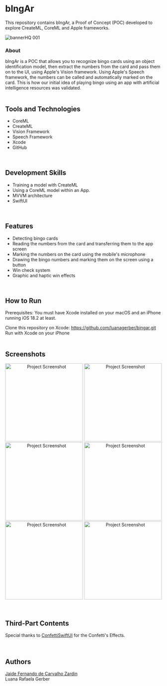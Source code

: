 # bIngAr
This repository contains bIngAr, a Proof of Concept (POC) developed to explore CreateML, CoreML and Apple frameworks.<br>

![bannerHQ 001](https://github.com/user-attachments/assets/f1633669-ac15-4128-8ca9-08ff3a7fb16e)

### About
bIngAr is a POC that allows you to recognize bingo cards using an object identification model, then extract the numbers from the card and pass them on to the UI, using Apple's Vision framework. Using Apple's Speech framework, the numbers can be called and automatically marked on the card. This is how our initial idea of playing bingo using an app with artificial intelligence resources was validated.<br>
<br>

## Tools and Technologies
- CoreML
- CreateML
- Vision Framework
- Speech Framework
- Xcode
- GitHub
<br>

## Development Skills
- Training a model with CreateML
- Using a CoreML model within an App.
- MVVM architecture
- SwiftUI
<br>

## Features
- Detecting bingo cards
- Reading the numbers from the card and transferring them to the app screen
- Marking the numbers on the card using the mobile's microphone
- Drawing the bingo numbers and marking them on the screen using a button
- Win check system
- Graphic and haptic win effects
<br>

## How to Run
Prerequisites: You must have Xcode installed on your macOS and an iPhone running iOS 18.2 at least.

Clone this repository on Xcode: https://github.com/luanagerber/bingar.git<br>
Run with Xcode on your iPhone
<br>
<br>

## Screenshots
<p align="center">
<img alt="Project Screenshot" width="250" src="https://github.com/user-attachments/assets/addeb86c-028a-4cb3-a963-7221bdc4afa3">
<img alt="Project Screenshot" width="250" src="https://github.com/user-attachments/assets/b61e0f5e-d306-47e4-b19b-f1cb52651d9b">
<img alt="Project Screenshot" width="250" src="https://github.com/user-attachments/assets/2aeba20f-67be-43a2-b100-f49c29a96587">
<img alt="Project Screenshot" width="250" src="https://github.com/user-attachments/assets/dfc51fd5-379a-44fb-bd1b-ca72c910e86d">
<img alt="Project Screenshot" width="250" src="https://github.com/user-attachments/assets/4278aaa5-efaa-4e99-94bd-aac5f55df7de">
<img alt="Project Screenshot" width="250" src="https://github.com/user-attachments/assets/056d62c8-1d9f-4c23-b505-4944db6d7430">
</p>
<br>

## Third-Part Contents
Special thanks to <a href="https://github.com/simibac/ConfettiSwiftUI" target="_blank">ConfettiSwiftUI</a> for the Confetti's Effects.<br>
<br>
<br>

## Authors
<a href="https://github.com/JaideZrdn" target="_blank">Jaide Fernando de Carvalho Zardin</a><br>
Luana Rafaela Gerber<br>
